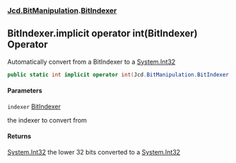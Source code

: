 ### [Jcd.BitManipulation](Jcd.BitManipulation.md 'Jcd.BitManipulation').[BitIndexer](Jcd.BitManipulation.BitIndexer.md 'Jcd.BitManipulation.BitIndexer')

## BitIndexer.implicit operator int(BitIndexer) Operator

Automatically convert from a BitIndexer to a [System.Int32](https://docs.microsoft.com/en-us/dotnet/api/System.Int32 'System.Int32')

```csharp
public static int implicit operator int(Jcd.BitManipulation.BitIndexer indexer);
```
#### Parameters

<a name='Jcd.BitManipulation.BitIndexer.op_Implicitint(Jcd.BitManipulation.BitIndexer).indexer'></a>

`indexer` [BitIndexer](Jcd.BitManipulation.BitIndexer.md 'Jcd.BitManipulation.BitIndexer')

the indexer to convert from

#### Returns
[System.Int32](https://docs.microsoft.com/en-us/dotnet/api/System.Int32 'System.Int32')
the lower 32 bits converted to a [System.Int32](https://docs.microsoft.com/en-us/dotnet/api/System.Int32 'System.Int32')